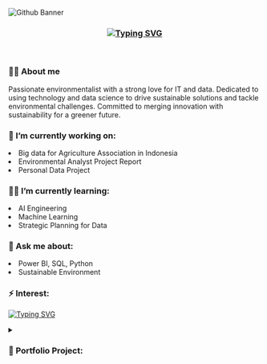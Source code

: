 

![Github Banner](https://github.com/fahrurrizalf/fahrurrizalf/assets/109564854/6b52e6ed-2066-49de-bba4-e01bdb03a4d2)


<h3 align="center"><a href="https://git.io/typing-svg"><img src="https://readme-typing-svg.demolab.com?font=Fira+Code&size=25&pause=1000&color=000000&center=true&vCenter=true&width=700&lines=Welcome+to+Fahrurrizal's+Github+Profile+%F0%9F%91%8B%F0%9F%8F%BB" alt="Typing SVG" /></a></h3>

<br/>

<h3>🙋‍♂️ About me</h3>
<p align="left"> Passionate environmentalist with a strong love for IT and data. Dedicated to using technology and data science to drive sustainable solutions and tackle environmental challenges. Committed to merging innovation with sustainability for a greener future.

</p>
<h3> 🔭 I’m currently working on:</h3>
<li>Big data for Agriculture Association in Indonesia</li>
<li>Environmental Analyst Project Report </li>
<li>Personal Data Project</li>
<h3> ✍🏻 I’m currently learning:</h3>
<li>AI Engineering</li>
<li>Machine Learning</li>
<li>Strategic Planning for Data</li>
<h3> 💬 Ask me about:</h3>
<li>Power BI, SQL, Python</li>
<li>Sustainable Environment</li>
<h3> ⚡ Interest:</h3>
<p align="left"><a href="https://git.io/typing-svg"><img src="https://readme-typing-svg.demolab.com?font=Fira+Code&size=15&pause=1000&color=000000&width=435&lines=%F0%9F%93%9A+Business;%F0%9F%8C%B3+Environmental;%F0%9F%8C%B1+Agriculture;%F0%9F%92%BB+Technology" alt="Typing SVG" /></a></p>

<details>
<summary><h3 align="left"> 💼 Portfolio Project:</h3></summary>
  <li><b><a href="https://github.com/fahrurrizalf/PowerBI_Portfolio">Power BI Portfolio</a></b></li>
  <li><b><a href="https://github.com/fahrurrizalf/SQL_Portfolio">SQL Portfolio</a></b></li>
  <li><b><a href="https://github.com/fahrurrizalf/Python_Portfolio">Python Portfolio</a></b></li>
</details>

